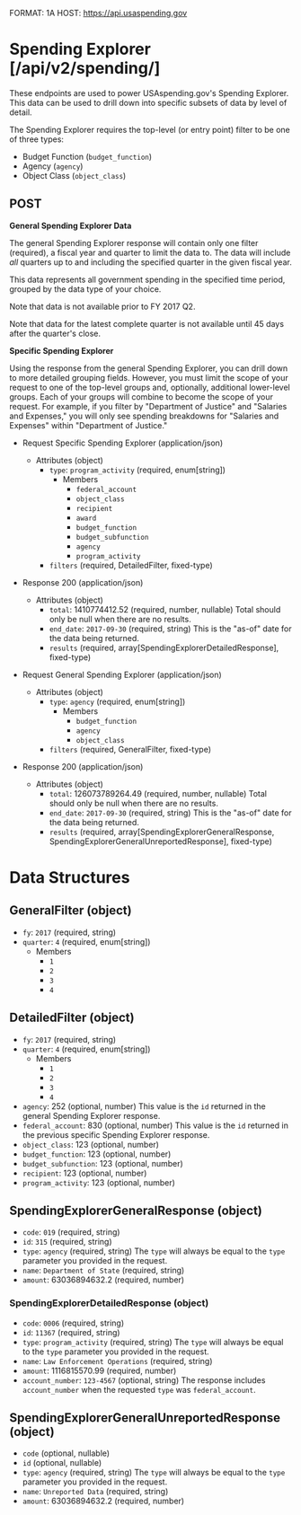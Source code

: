 FORMAT: 1A
HOST: https://api.usaspending.gov

# Spending Explorer [/api/v2/spending/]

These endpoints are used to power USAspending.gov's Spending Explorer. This data can be used to drill down into specific subsets of data by level of detail.

The Spending Explorer requires the top-level (or entry point) filter to be one of three types:

* Budget Function (`budget_function`)
* Agency (`agency`)
* Object Class (`object_class`)

## POST

**General Spending Explorer Data**

The general Spending Explorer response will contain only one filter (required), a fiscal year and quarter to limit the data to. The data will include _all_ quarters up to and including the specified quarter in the given fiscal year.

This data represents all government spending in the specified time period, grouped by the data type of your choice.

Note that data is not available prior to FY 2017 Q2.

Note that data for the latest complete quarter is not available until 45 days after the quarter's close.

**Specific Spending Explorer**

Using the response from the general Spending Explorer, you can drill down to more detailed grouping fields. However, you must limit the scope of your request to one of the top-level groups and, optionally, additional lower-level groups. Each of your groups will combine to become the scope of your request. For example, if you filter by "Department of Justice" and "Salaries and Expenses," you will only see spending breakdowns for "Salaries and Expenses" within "Department of Justice."

+ Request Specific Spending Explorer (application/json)
    + Attributes (object)
        + `type`: `program_activity` (required, enum[string])
            + Members
                + `federal_account`
                + `object_class`
                + `recipient`
                + `award`
                + `budget_function`
                + `budget_subfunction`
                + `agency`
                + `program_activity`
        + `filters` (required, DetailedFilter, fixed-type)

+ Response 200 (application/json)
    + Attributes (object)
        + `total`: 1410774412.52 (required, number, nullable)
            Total should only be null when there are no results.
        + `end_date`: `2017-09-30` (required, string)
            This is the "as-of" date for the data being returned.
        + `results` (required, array[SpendingExplorerDetailedResponse], fixed-type)

+ Request General Spending Explorer (application/json)
    + Attributes (object)
        + `type`: `agency` (required, enum[string])
            + Members
                + `budget_function`
                + `agency`
                + `object_class`
        + `filters` (required, GeneralFilter, fixed-type)

+ Response 200 (application/json)
    + Attributes (object)
        + `total`: 126073789264.49 (required, number, nullable)
            Total should only be null when there are no results.
        + `end_date`: `2017-09-30` (required, string)
            This is the "as-of" date for the data being returned.
        + `results` (required, array[SpendingExplorerGeneralResponse, SpendingExplorerGeneralUnreportedResponse], fixed-type)
 


# Data Structures

## GeneralFilter (object)
+ `fy`: `2017` (required, string)
+ `quarter`: `4` (required, enum[string])
    + Members
        + `1`
        + `2`
        + `3`
        + `4`

## DetailedFilter (object)
+ `fy`: `2017` (required, string)
+ `quarter`: `4` (required, enum[string])
    + Members
        + `1`
        + `2`
        + `3`
        + `4`
+ `agency`: 252 (optional, number)
    This value is the `id` returned in the general Spending Explorer response.
+ `federal_account`: 830 (optional, number)
    This value is the `id` returned in the previous specific Spending Explorer response.
+ `object_class`: 123 (optional, number)
+ `budget_function`: 123 (optional, number)
+ `budget_subfunction`: 123 (optional, number)
+ `recipient`: 123 (optional, number)
+ `program_activity`: 123 (optional, number)

## SpendingExplorerGeneralResponse (object)
+ `code`: `019` (required, string)
+ `id`: `315` (required, string)
+ `type`: `agency` (required, string)
    The `type` will always be equal to the `type` parameter you provided in the request.
+ `name`: `Department of State` (required, string)
+ `amount`: 63036894632.2 (required, number)

### SpendingExplorerDetailedResponse (object)
+ `code`: `0006` (required, string)
+ `id`: `11367` (required, string)
+ `type`: `program_activity` (required, string)
    The `type` will always be equal to the `type` parameter you provided in the request.
+ `name`: `Law Enforcement Operations` (required, string)
+ `amount`: 1116815570.99 (required, number)
+ `account_number`: `123-4567` (optional, string)
    The response includes `account_number` when the requested `type` was `federal_account`.

## SpendingExplorerGeneralUnreportedResponse (object)
+ `code` (optional, nullable)
+ `id` (optional, nullable)
+ `type`: `agency` (required, string)
    The `type` will always be equal to the `type` parameter you provided in the request.
+ `name`: `Unreported Data` (required, string)
+ `amount`: 63036894632.2 (required, number)